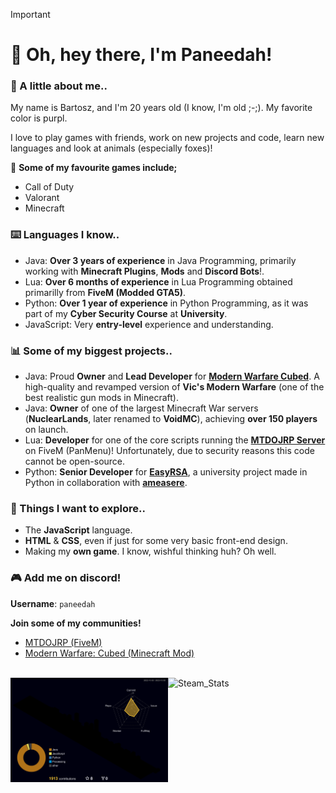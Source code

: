 > [!IMPORTANT]
>
> # 🚀 Oh, hey there, I'm Paneedah!
> 
> ### 💬 A little about me..
> My name is Bartosz, and I'm 20 years old (I know, I'm old ;-;). My favorite color is purpl.
>
> I love to play games with friends, work on new projects and code, learn new languages and look at animals (especially foxes)!
>
> 👾 **Some of my favourite games include;**
> - Call of Duty
> - Valorant
> - Minecraft
>
> ### ⌨️ Languages I know..
> - Java: **Over 3 years of experience** in Java Programming, primarily working with **Minecraft Plugins**, **Mods** and **Discord Bots**!.
> - Lua: **Over 6 months of experience** in Lua Programming obtained primarilly from **FiveM (Modded GTA5)**.
> - Python: **Over 1 year of experience** in Python Programming, as it was part of my **Cyber Security Course** at **University**.
> - JavaScript: Very **entry-level** experience and understanding.
>
> ### 📊 Some of my biggest projects..
> - Java: Proud **Owner** and **Lead Developer** for **[Modern Warfare Cubed](https://github.com/Cubed-Development/Modern-Warfare-Cubed)**. A high-quality and revamped version of **Vic's Modern Warfare** (one of the best realistic gun mods in Minecraft).
> - Java: **Owner** of one of the largest Minecraft War servers (**NuclearLands**, later renamed to **VoidMC**), achieving **over 150 players** on launch.
> - Lua: **Developer** for one of the core scripts running the **[MTDOJRP Server](https://docs.mtdojrp.org/docs/intro)** on FiveM (PanMenu)! Unfortunately, due to security reasons this code cannot be open-source.
> - Python: **Senior Developer** for **[EasyRSA](https://github.com/ameasere/EasyRSA)**, a university project made in Python in collaboration with **[ameasere](https://github.com/ameasere)**.
>
> ### 📌 Things I want to explore..
> - The **JavaScript** language.
> - **HTML** & **CSS**, even if just for some very basic front-end design.
> - Making my **own game**. I know, wishful thinking huh? Oh well.
>
> ### 🎮 Add me on discord!
> **Username**: `paneedah`
>
> **Join some of my communities!**
> - [MTDOJRP (FiveM)](https://discord.gg/fSeVb6tDez)
> - [Modern Warfare: Cubed (Minecraft Mod)](https://discord.gg/FxmrYg2eny)

<br>
<div>
  <img src="https://raw.githubusercontent.com/Supermarcel10/Supermarcel10/main/profile-3d-contrib/profile-night-rainbow.svg" alt="Commit_Stats" style="float: left;  width: 50%; max-height: 35%">
  <img src="https://steam-stat.vercel.app/api?profileName=Paneedah" alt="Steam_Stats" style="float: left; width: 47%; max-height: 35%">
</div>
